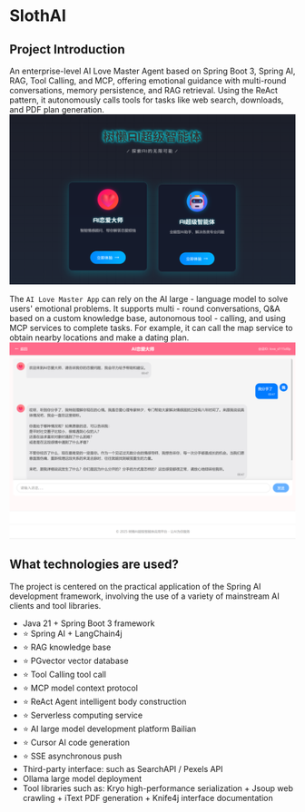 # SlothAI


## Project Introduction

An enterprise-level AI Love Master Agent based on Spring Boot 3, Spring AI, RAG, Tool Calling, and MCP, offering emotional guidance with multi-round conversations, memory persistence, and RAG retrieval. Using the ReAct pattern, it autonomously calls tools for tasks like web search, downloads, and PDF plan generation.
![img.png](img.png)

The `AI Love Master App` can rely on the AI large - language model to solve users' emotional problems. It supports multi - round conversations, Q&A based on a custom knowledge base, autonomous tool - calling, and using MCP services to complete tasks. For example, it can call the map service to obtain nearby locations and make a dating plan.
![img_1.png](img_1.png)

## What technologies are used?

The project is centered on the practical application of the Spring AI development framework, involving the use of a variety of mainstream AI clients and tool libraries.

- Java 21 + Spring Boot 3 framework
- ⭐️ Spring AI + LangChain4j
- ⭐️ RAG knowledge base
- ⭐️ PGvector vector database
- ⭐ Tool Calling tool call
- ⭐️ MCP model context protocol
- ⭐️ ReAct Agent intelligent body construction
- ⭐️ Serverless computing service
- ⭐️ AI large model development platform Bailian
- ⭐️ Cursor AI code generation
- ⭐️ SSE asynchronous push
- Third-party interface: such as SearchAPI / Pexels API
- Ollama large model deployment
- Tool libraries such as: Kryo high-performance serialization + Jsoup web crawling + iText PDF generation + Knife4j interface documentation